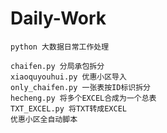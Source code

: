 # Daily-Work
    python 大数据日常工作处理

    chaifen.py 分局承包拆分
    xiaoquyouhui.py 优惠小区导入
    only_chaifen.py 一张表按ID标识拆分
    hecheng.py 将多个EXCEL合成为一个总表
    TXT_EXCEL.py 将TXT转成EXCEL
    优惠小区全自动脚本
